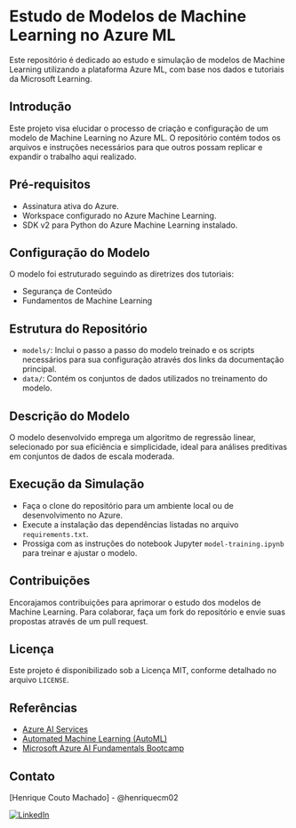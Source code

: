 # Estudo de Modelos de Machine Learning no Azure ML

Este repositório é dedicado ao estudo e simulação de modelos de Machine Learning utilizando a plataforma Azure ML, com base nos dados e tutoriais da Microsoft Learning.

## Introdução

Este projeto visa elucidar o processo de criação e configuração de um modelo de Machine Learning no Azure ML. O repositório contém todos os arquivos e instruções necessários para que outros possam replicar e expandir o trabalho aqui realizado.

## Pré-requisitos

- Assinatura ativa do Azure.
- Workspace configurado no Azure Machine Learning.
- SDK v2 para Python do Azure Machine Learning instalado.

## Configuração do Modelo

O modelo foi estruturado seguindo as diretrizes dos tutoriais:
- Segurança de Conteúdo
- Fundamentos de Machine Learning

## Estrutura do Repositório

- `models/`: Inclui o passo a passo do modelo treinado e os scripts necessários para sua configuração através dos links da documentação principal. 
- `data/`: Contém os conjuntos de dados utilizados no treinamento do modelo.
  

## Descrição do Modelo

O modelo desenvolvido emprega um algoritmo de regressão linear, selecionado por sua eficiência e simplicidade, ideal para análises preditivas em conjuntos de dados de escala moderada.

## Execução da Simulação

- Faça o clone do repositório para um ambiente local ou de desenvolvimento no Azure.
- Execute a instalação das dependências listadas no arquivo `requirements.txt`.
- Prossiga com as instruções do notebook Jupyter `model-training.ipynb` para treinar e ajustar o modelo.

## Contribuições

Encorajamos contribuições para aprimorar o estudo dos modelos de Machine Learning. Para colaborar, faça um fork do repositório e envie suas propostas através de um pull request.

## Licença

Este projeto é disponibilizado sob a Licença MIT, conforme detalhado no arquivo
`LICENSE`.
## Referências
- [Azure AI Services](https://azure.microsoft.com/en-us/products/ai-services/)
- [Automated Machine Learning (AutoML)](https://learn.microsoft.com/en-us/azure/machine-learning/concept-automated-ml?view=azureml-api-2)
- [Microsoft Azure AI Fundamentals Bootcamp](https://www.dio.me/bootcamp/microsoft-azure-ai-fundamentals)


## Contato

[Henrique Couto Machado] - @henriquecm02

[![LinkedIn](https://img.shields.io/badge/LinkedIn-0077B5?style=for-the-badge&logo=linkedin&logoColor=white%29)](https://www.linkedin.com/in/henrique-couto-machado-027277215)


